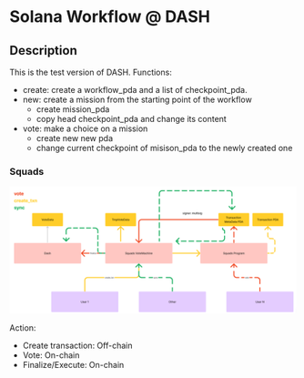 # Solana Workflow @ DASH

## Description

This is the test version of DASH. Functions:

- create: create a workflow_pda and a list of checkpoint_pda.
- new: create a mission from the starting point of the workflow
  - create mission_pda
  - copy head checkpoint_pda and change its content
- vote: make a choice on a mission
  - create new new pda
  - change current checkpoint of misison_pda to the newly created one

### Squads

![alt text](image.png)

Action:
- Create transaction: Off-chain
- Vote: On-chain
- Finalize/Execute: On-chain